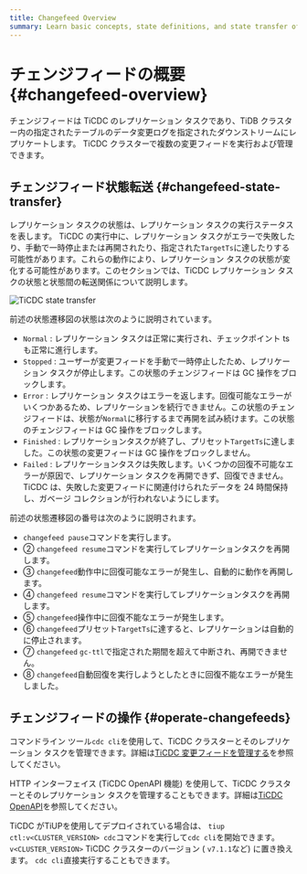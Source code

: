 ```yaml
---
title: Changefeed Overview
summary: Learn basic concepts, state definitions, and state transfer of changefeeds.
---
```


# チェンジフィードの概要 {#changefeed-overview}

チェンジフィードは TiCDC のレプリケーション タスクであり、TiDB クラスター内の指定されたテーブルのデータ変更ログを指定されたダウンストリームにレプリケートします。 TiCDC クラスターで複数の変更フィードを実行および管理できます。

## チェンジフィード状態転送 {#changefeed-state-transfer}

レプリケーション タスクの状態は、レプリケーション タスクの実行ステータスを表します。 TiCDC の実行中に、レプリケーション タスクがエラーで失敗したり、手動で一時停止または再開されたり、指定された`TargetTs`に達したりする可能性があります。これらの動作により、レプリケーション タスクの状態が変化する可能性があります。このセクションでは、TiCDC レプリケーション タスクの状態と状態間の転送関係について説明します。

![TiCDC state transfer](https://download.pingcap.com/images/docs/ticdc/ticdc-state-transfer.png)

前述の状態遷移図の状態は次のように説明されています。

-   `Normal` : レプリケーション タスクは正常に実行され、チェックポイント ts も正常に進行します。
-   `Stopped` : ユーザーが変更フィードを手動で一時停止したため、レプリケーション タスクが停止します。この状態のチェンジフィードは GC 操作をブロックします。
-   `Error` : レプリケーション タスクはエラーを返します。回復可能なエラーがいくつかあるため、レプリケーションを続行できません。この状態のチェンジフィードは、状態が`Normal`に移行するまで再開を試み続けます。この状態のチェンジフィードは GC 操作をブロックします。
-   `Finished` : レプリケーションタスクが終了し、プリセット`TargetTs`に達しました。この状態の変更フィードは GC 操作をブロックしません。
-   `Failed` : レプリケーションタスクは失敗します。いくつかの回復不可能なエラーが原因で、レプリケーション タスクを再開できず、回復できません。 TiCDC は、失敗した変更フィードに関連付けられたデータを 24 時間保持し、ガベージ コレクションが行われないようにします。

前述の状態遷移図の番号は次のように説明されます。

-   `changefeed pause`コマンドを実行します。
-   ② `changefeed resume`コマンドを実行してレプリケーションタスクを再開します。
-   ③ `changefeed`動作中に回復可能なエラーが発生し、自動的に動作を再開します。
-   ④ `changefeed resume`コマンドを実行してレプリケーションタスクを再開します。
-   ⑤ `changefeed`操作中に回復不能なエラーが発生します。
-   ⑥ `changefeed`プリセット`TargetTs`に達すると、レプリケーションは自動的に停止されます。
-   ⑦ `changefeed` `gc-ttl`で指定された期間を超えて中断され、再開できません。
-   ⑧ `changefeed`自動回復を実行しようとしたときに回復不能なエラーが発生しました。

## チェンジフィードの操作 {#operate-changefeeds}

コマンドライン ツール`cdc cli`を使用して、TiCDC クラスターとそのレプリケーション タスクを管理できます。詳細は[TiCDC 変更フィードを管理する](/ticdc/ticdc-manage-changefeed.md)を参照してください。

HTTP インターフェイス (TiCDC OpenAPI 機能) を使用して、TiCDC クラスターとそのレプリケーション タスクを管理することもできます。詳細は[TiCDC OpenAPI](/ticdc/ticdc-open-api.md)を参照してください。

TiCDC がTiUPを使用してデプロイされている場合は、 `tiup ctl:v<CLUSTER_VERSION> cdc`コマンドを実行して`cdc cli`を開始できます。 `v<CLUSTER_VERSION>` TiCDC クラスターのバージョン ( `v7.1.1`など) に置き換えます。 `cdc cli`直接実行することもできます。
